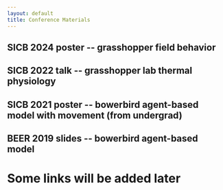 ```yaml
---
layout: default
title: Conference Materials
---
```


## SICB 2024 poster -- grasshopper field behavior
## SICB 2022 talk -- grasshopper lab thermal physiology
## SICB 2021 poster -- bowerbird agent-based model with movement (from undergrad)
## BEER 2019 slides -- bowerbird agent-based model

# Some links will be added later
